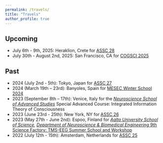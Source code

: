 ```yaml
---
permalink: /travels/
title: "Travels"
author_profile: true
---
```


<h2>Upcoming</h2>
<ul>
  <li>July 6th - 9th, 2025: Heraklion, Crete for <a href="https://theassc.org/assc-28/" target="_blank">ASSC 28</a></li>
  <li>July 30th - August 2nd, 2025: San Francisco, CA for <a href="https://cognitivesciencesociety.org/cogsci-2025/" target="_blank">COGSCI 2025</a></li>

</ul>

<h2>Past</h2>
<ul>
  <li>2024 (July 2nd - 5th): Tokyo, Japan for <a href="https://theassc.org/assc-27/" target="_blank">ASSC 27</a></li>
  <li>2024 (March 19th – 23rd): Banyoles, Spain for <a href="https://www.mesec.co/event/winterschool_2024" target="_blank">MESEC Winter School 2024</a></li>
  <li>2023 (September 8th – 17th): Venice, Italy for the <a href="https://www.neurosas.org/" target="_blank"><i>Neuroscience School of Advanced Studies</i></a> Special Advanced Course: Integrated Information Theory of Consciousness</li>
  <li>2023 (June 23rd - 25th): New York, NY for <a href="https://theassc.org/assc-26/" target="_blank">ASSC 26</a></li>
  <li>2023 (May 27th - June 2nd): Espoo, Finland for <i><a href="https://www.aalto.fi/en" target="_blank">Aalto University School of Science</a>, <a href="https://www.aalto.fi/en/department-of-neuroscience-and-biomedical-engineering" target="_blank">Department of Neuroscience & Biomedical Engineering</a></i><a href="https://www.aalto.fi/en/events/9th-science-factory-tms-eeg-summer-school-and-workshop" target="_blank"> 9th Science Factory: TMS–EEG Summer School and Workshop</a></li>
  <li>2022 (July 12th - 15th): Amsterdam, Netherlands for <a href="https://theassc.org/assc-25/" target="_blank">ASSC 25</a></li>
</ul>
